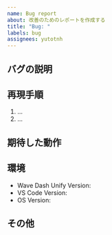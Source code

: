 ```yaml
---
name: Bug report
about: 改善のためのレポートを作成する
title: "Bug: "
labels: bug
assignees: yutotnh
---
```


## バグの説明

## 再現手順

1. ...
1. ...

## 期待した動作

## 環境

- Wave Dash Unify Version:
- VS Code Version:
- OS Version:

## その他

<!--
追記したい場合はこちらに記入してください。
-->
